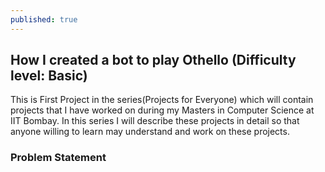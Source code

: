 ```yaml
---
published: true
---
```

## How I created a bot to play Othello (Difficulty level: Basic)
This is First Project in the series(Projects for Everyone) which will contain projects that I have worked on during my Masters in Computer Science at IIT Bombay. In this series I will describe these projects in detail 
so that anyone willing to learn may understand and work on these projects.

### Problem Statement
